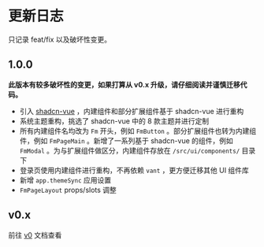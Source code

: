 # 更新日志

只记录 feat/fix 以及破坏性变更。

## 1.0.0

**此版本有较多破坏性的变更，如果打算从 v0.x 升级，请仔细阅读并谨慎迁移代码。**

- 引入 [shadcn-vue](https://www.shadcn-vue.com/) ，内建组件和部分扩展组件基于 shadcn-vue 进行重构
- 系统主题重构，挑选了 shadcn-vue 中的 8 款主题并进行定制
- 所有内建组件名均改为 `Fm` 开头，例如 `FmButton` 。部分扩展组件也转为内建组件，例如 `FmPageMain` 。新增了一系列基于 shadcn-vue 的组件，例如 `FmModal` 。为与扩展组件做区分，内建组件存放在 `/src/ui/components/` 目录下
- 登录页使用内建组件进行重构，不再依赖 `vant` ，更方便迁移其他 UI 组件库
- 新增 `app.themeSync` 应用设置
- `FmPageLayout` props/slots 调整

<!-- :::info [基础版](https://github.com/fantastic-mobile/basic/releases/tag/v0.4.1)
无重大变化
:::

:::tip [专业版](https://github.com/fantastic-mobile/pro/releases/tag/v0.4.1)
无重大变化
::: -->

## v0.x

前往 [v0](https://fantastic-mobile.hurui.me/v0-docs/) 文档查看